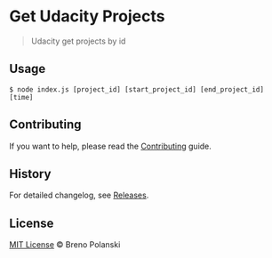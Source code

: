 # Get Udacity Projects

> Udacity get projects by id

## Usage

```
$ node index.js [project_id] [start_project_id] [end_project_id] [time]
```

## Contributing

If you want to help, please read the [Contributing](https://github.com/brenopolanski/get-udacity-projects/blob/master/CONTRIBUTING.md) guide.

## History

For detailed changelog, see [Releases](https://github.com/brenopolanski/get-udacity-projects/releases).

## License

[MIT License](http://brenopolanski.mit-license.org/) © Breno Polanski
